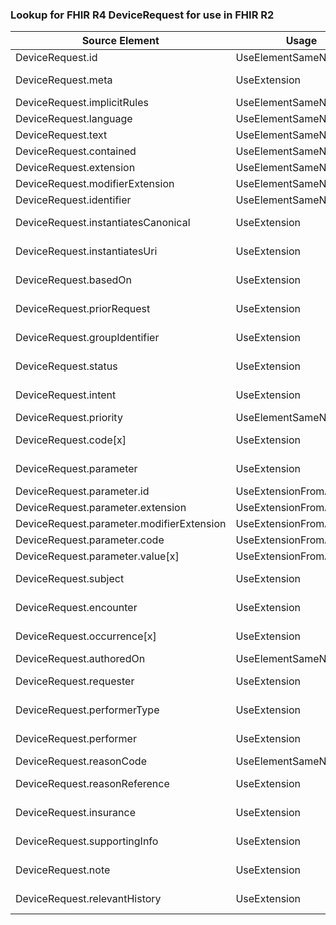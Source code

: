 ### Lookup for FHIR R4 DeviceRequest for use in FHIR R2

| Source Element | Usage | Target |
| -------------- | ----- | ------ |
| DeviceRequest.id | UseElementSameName | DeviceUseRequest.id |
| DeviceRequest.meta | UseExtension | http://hl7.org/fhir/4.0/StructureDefinition/extension-DeviceRequest.meta |
| DeviceRequest.implicitRules | UseElementSameName | DeviceUseRequest.implicitRules |
| DeviceRequest.language | UseElementSameName | DeviceUseRequest.language |
| DeviceRequest.text | UseElementSameName | DeviceUseRequest.text |
| DeviceRequest.contained | UseElementSameName | DeviceUseRequest.contained |
| DeviceRequest.extension | UseElementSameName | DeviceUseRequest.extension |
| DeviceRequest.modifierExtension | UseElementSameName | DeviceUseRequest.modifierExtension |
| DeviceRequest.identifier | UseElementSameName | DeviceUseRequest.identifier |
| DeviceRequest.instantiatesCanonical | UseExtension | http://hl7.org/fhir/4.0/StructureDefinition/extension-DeviceRequest.instantiatesCanonical |
| DeviceRequest.instantiatesUri | UseExtension | http://hl7.org/fhir/4.0/StructureDefinition/extension-DeviceRequest.instantiatesUri |
| DeviceRequest.basedOn | UseExtension | http://hl7.org/fhir/4.0/StructureDefinition/extension-DeviceRequest.basedOn |
| DeviceRequest.priorRequest | UseExtension | http://hl7.org/fhir/4.0/StructureDefinition/extension-DeviceRequest.priorRequest |
| DeviceRequest.groupIdentifier | UseExtension | http://hl7.org/fhir/4.0/StructureDefinition/extension-DeviceRequest.groupIdentifier |
| DeviceRequest.status | UseExtension | http://hl7.org/fhir/4.0/StructureDefinition/extension-DeviceRequest.status |
| DeviceRequest.intent | UseExtension | http://hl7.org/fhir/4.0/StructureDefinition/extension-DeviceRequest.intent |
| DeviceRequest.priority | UseElementSameName | DeviceUseRequest.priority |
| DeviceRequest.code[x] | UseExtension | http://hl7.org/fhir/4.0/StructureDefinition/extension-DeviceRequest.code |
| DeviceRequest.parameter | UseExtension | http://hl7.org/fhir/4.0/StructureDefinition/extension-DeviceRequest.parameter |
| DeviceRequest.parameter.id | UseExtensionFromAncestor | - |
| DeviceRequest.parameter.extension | UseExtensionFromAncestor | - |
| DeviceRequest.parameter.modifierExtension | UseExtensionFromAncestor | - |
| DeviceRequest.parameter.code | UseExtensionFromAncestor | - |
| DeviceRequest.parameter.value[x] | UseExtensionFromAncestor | - |
| DeviceRequest.subject | UseExtension | http://hl7.org/fhir/4.0/StructureDefinition/extension-DeviceRequest.subject |
| DeviceRequest.encounter | UseExtension | http://hl7.org/fhir/4.0/StructureDefinition/extension-DeviceRequest.encounter |
| DeviceRequest.occurrence[x] | UseExtension | http://hl7.org/fhir/4.0/StructureDefinition/extension-DeviceRequest.occurrence |
| DeviceRequest.authoredOn | UseElementSameName | DeviceUseRequest.recordedOn |
| DeviceRequest.requester | UseExtension | http://hl7.org/fhir/4.0/StructureDefinition/extension-DeviceRequest.requester |
| DeviceRequest.performerType | UseExtension | http://hl7.org/fhir/4.0/StructureDefinition/extension-DeviceRequest.performerType |
| DeviceRequest.performer | UseExtension | http://hl7.org/fhir/4.0/StructureDefinition/extension-DeviceRequest.performer |
| DeviceRequest.reasonCode | UseElementSameName | DeviceUseRequest.indication |
| DeviceRequest.reasonReference | UseExtension | http://hl7.org/fhir/4.0/StructureDefinition/extension-DeviceRequest.reasonReference |
| DeviceRequest.insurance | UseExtension | http://hl7.org/fhir/4.0/StructureDefinition/extension-DeviceRequest.insurance |
| DeviceRequest.supportingInfo | UseExtension | http://hl7.org/fhir/4.0/StructureDefinition/extension-DeviceRequest.supportingInfo |
| DeviceRequest.note | UseExtension | http://hl7.org/fhir/4.0/StructureDefinition/extension-DeviceRequest.note |
| DeviceRequest.relevantHistory | UseExtension | http://hl7.org/fhir/4.0/StructureDefinition/extension-DeviceRequest.relevantHistory |
